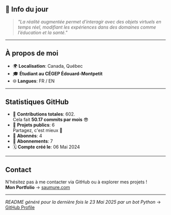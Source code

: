 

## 💭 Info du jour
> *"La réalité augmentée permet d’interagir avec des objets virtuels en temps réel, modifiant les expériences dans des domaines comme l’éducation et la santé."*

---

## À propos de moi
- 🌍 **Localisation**: Canada, Québec
- 🎓 **Étudiant au CÉGEP Édouard-Montpetit**
- 🌐 **Langues**: FR / EN

---

## Statistiques GitHub
- 🧮 **Contributions totales**: 602.  
  Cela fait **50.17 commits par mois** 😎
- 📂 **Projets publics**: 6  
  Partagez, c'est mieux 🤝
- 👥 **Abonnés**: 4
- 👀 **Abonnements**: 7
- 🗓️ **Compte créé le**: 06 Mai 2024

---

## Contact
N'hésitez pas à me contacter via GitHub ou à explorer mes projets !  
**Mon Portfolio** -> [saumure.com](https://saumure.com)

---

*README généré pour la dernière fois le 23 Mai 2025 par un bot Python* -> [GitHub Profile](https://github.com/HenriSaumure/HenriSaumure)

